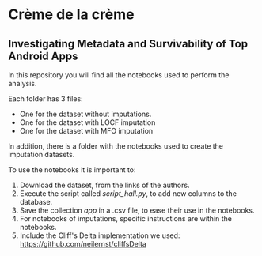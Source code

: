 # Crème de la crème
## Investigating Metadata and Survivability of Top Android Apps

In this repository you will find all the notebooks used to perform the analysis. 

Each folder has 3 files:
- One for the dataset without imputations.
- One for the dataset with LOCF imputation
- One for the dataset with MFO imputation

In addition, there is a folder with the notebooks used to create the imputation datasets.

To use the notebooks it is important to:
1. Download the dataset, from the links of the authors.
2. Execute the script called _script_hall.py_, to add new columns to the database.
3. Save the collection _app_ in a .csv file, to ease their use in the notebooks.
4. For notebooks of imputations, specific instructions are within the notebooks.
5. Include the Cliff's Delta implementation we used: https://github.com/neilernst/cliffsDelta
